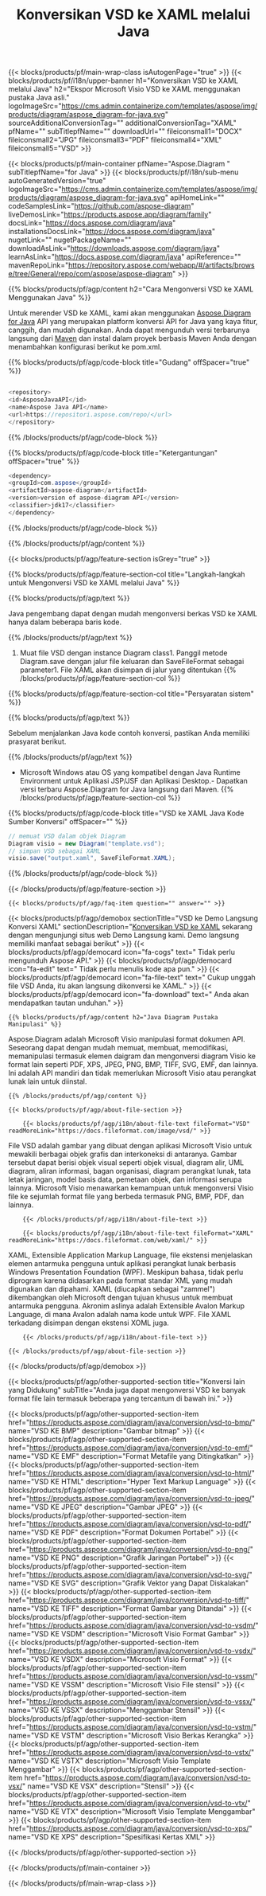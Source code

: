 ﻿---
title: Konversikan VSD ke XAML melalui Java 
weight: 440
url: /id/java/conversion/vsd-to-xaml/ 
description: Contoh Java kode konversi untuk format VSD ke file XAML. Gunakan kode contoh ini untuk mengonversi VSD ke XAML dalam aplikasi berbasis Web atau Desktop Java.
---
{{< blocks/products/pf/main-wrap-class isAutogenPage="true" >}}
{{< blocks/products/pf/i18n/upper-banner h1="Konversikan VSD ke XAML melalui Java" h2="Ekspor Microsoft Visio VSD ke XAML menggunakan pustaka Java asli." logoImageSrc="https://cms.admin.containerize.com/templates/aspose/img/products/diagram/aspose_diagram-for-java.svg" sourceAdditionalConversionTag="" additionalConversionTag="XAML" pfName="" subTitlepfName="" downloadUrl="" fileiconsmall1="DOCX" fileiconsmall2="JPG" fileiconsmall3="PDF" fileiconsmall4="XML" fileiconsmall5="VSD" >}}

{{< blocks/products/pf/main-container pfName="Aspose.Diagram " subTitlepfName="for Java" >}}
{{< blocks/products/pf/i18n/sub-menu autoGeneratedVersion="true" logoImageSrc="https://cms.admin.containerize.com/templates/aspose/img/products/diagram/aspose_diagram-for-java.svg" apiHomeLink="" codeSamplesLink="https://github.com/aspose-diagram" liveDemosLink="https://products.aspose.app/diagram/family" docsLink="https://docs.aspose.com/diagram/java" installationsDocsLink="https://docs.aspose.com/diagram/java" nugetLink="" nugetPackageName="" downloadAsLink="https://downloads.aspose.com/diagram/java" learnAsLink="https://docs.aspose.com/diagram/java" apiReference="" mavenRepoLink="https://repository.aspose.com/webapp/#/artifacts/browse/tree/General/repo/com/aspose/aspose-diagram" >}}

{{% blocks/products/pf/agp/content h2="Cara Mengonversi VSD ke XAML Menggunakan Java" %}}

 Untuk merender VSD ke XAML, kami akan menggunakan
 [Aspose.Diagram for Java](https://products.aspose.com/diagram/java) 
 API yang merupakan platform konversi API for Java yang kaya fitur, canggih, dan mudah digunakan. Anda dapat mengunduh versi terbarunya langsung dari
 [Maven](https://repository.aspose.com/webapp/#/artifacts/browse/tree/General/repo/com/aspose/aspose-diagram) 
 dan instal dalam proyek berbasis Maven Anda dengan menambahkan konfigurasi berikut ke pom.xml.

{{% blocks/products/pf/agp/code-block title="Gudang" offSpacer="true" %}}

```cs

<repository>
<id>AsposeJavaAPI</id>
<name>Aspose Java API</name>
<url>https://repositori.aspose.com/repo/</url>
</repository>


```

{{% /blocks/products/pf/agp/code-block %}}

{{% blocks/products/pf/agp/code-block title="Ketergantungan" offSpacer="true" %}}

```cs
<dependency>
<groupId>com.aspose</groupId>
<artifactId>aspose-diagram</artifactId>
<version>version of aspose-diagram API</version>
<classifier>jdk17</classifier>
</dependency>


```

{{% /blocks/products/pf/agp/code-block %}}

{{% /blocks/products/pf/agp/content %}}

{{< blocks/products/pf/agp/feature-section isGrey="true" >}}

{{% blocks/products/pf/agp/feature-section-col title="Langkah-langkah untuk Mengonversi VSD ke XAML melalui Java" %}}

{{% blocks/products/pf/agp/text %}}

 Java pengembang dapat dengan mudah mengonversi berkas VSD ke XAML hanya dalam beberapa baris kode.

{{% /blocks/products/pf/agp/text %}}

1. Muat file VSD dengan instance Diagram class1. Panggil metode Diagram.save dengan jalur file keluaran dan SaveFileFormat sebagai parameter1. File XAML akan disimpan di jalur yang ditentukan
{{% /blocks/products/pf/agp/feature-section-col %}}

{{% blocks/products/pf/agp/feature-section-col title="Persyaratan sistem" %}}

{{% blocks/products/pf/agp/text %}}

 Sebelum menjalankan Java kode contoh konversi, pastikan Anda memiliki prasyarat berikut.

{{% /blocks/products/pf/agp/text %}}

- Microsoft Windows atau OS yang kompatibel dengan Java Runtime Environment untuk Aplikasi JSP/JSF dan Aplikasi Desktop.- Dapatkan versi terbaru Aspose.Diagram for Java langsung dari Maven.
{{% /blocks/products/pf/agp/feature-section-col %}}

{{% blocks/products/pf/agp/code-block title="VSD ke XAML Java Kode Sumber Konversi" offSpacer="" %}}

```cs
// memuat VSD dalam objek Diagram 
Diagram visio = new Diagram("template.vsd");
// simpan VSD sebagai XAML 
visio.save("output.xaml", SaveFileFormat.XAML);   


```

{{% /blocks/products/pf/agp/code-block %}}

{{< /blocks/products/pf/agp/feature-section >}}

    {{< blocks/products/pf/agp/faq-item question="" answer="" >}}
 

<!-- aboutfile Starts -->

{{< blocks/products/pf/agp/demobox sectionTitle="VSD ke Demo Langsung Konversi XAML" sectionDescription="[Konversikan VSD ke XAML](https://products.aspose.app/diagram/conversion/vsd-to-xaml) sekarang dengan mengunjungi situs web Demo Langsung kami. Demo langsung memiliki manfaat sebagai berikut" >}}
        {{< blocks/products/pf/agp/democard icon="fa-cogs" text=" Tidak perlu mengunduh Aspose API." >}}
        {{< blocks/products/pf/agp/democard icon="fa-edit" text=" Tidak perlu menulis kode apa pun." >}}
        {{< blocks/products/pf/agp/democard icon="fa-file-text" text=" Cukup unggah file VSD Anda, itu akan langsung dikonversi ke XAML." >}}
        {{< blocks/products/pf/agp/democard icon="fa-download" text=" Anda akan mendapatkan tautan unduhan." >}}

    {{% blocks/products/pf/agp/content h2="Java Diagram Pustaka Manipulasi" %}}

 Aspose.Diagram adalah Microsoft Visio manipulasi format dokumen API. Seseorang dapat dengan mudah memuat, membuat, memodifikasi, memanipulasi termasuk elemen daigram dan mengonversi diagram Visio ke format lain seperti PDF, XPS, JPEG, PNG, BMP, TIFF, SVG, EMF, dan lainnya. Ini adalah API mandiri dan tidak memerlukan Microsoft Visio atau perangkat lunak lain untuk diinstal.  



    {{% /blocks/products/pf/agp/content %}}

    {{< blocks/products/pf/agp/about-file-section >}}

        {{< blocks/products/pf/agp/i18n/about-file-text fileFormat="VSD" readMoreLink="https://docs.fileformat.com/image/vsd/" >}}

File VSD adalah gambar yang dibuat dengan aplikasi Microsoft Visio untuk mewakili berbagai objek grafis dan interkoneksi di antaranya. Gambar tersebut dapat berisi objek visual seperti objek visual, diagram alir, UML diagram, aliran informasi, bagan organisasi, diagram perangkat lunak, tata letak jaringan, model basis data, pemetaan objek, dan informasi serupa lainnya. Microsoft Visio menawarkan kemampuan untuk mengonversi Visio file ke sejumlah format file yang berbeda termasuk PNG, BMP, PDF, dan lainnya.


        {{< /blocks/products/pf/agp/i18n/about-file-text >}}

        {{< blocks/products/pf/agp/i18n/about-file-text fileFormat="XAML" readMoreLink="https://docs.fileformat.com/web/xaml/" >}}

XAML, Extensible Application Markup Language, file ekstensi menjelaskan elemen antarmuka pengguna untuk aplikasi perangkat lunak berbasis Windows Presentation Foundation (WPF). Meskipun bahasa, tidak perlu diprogram karena didasarkan pada format standar XML yang mudah digunakan dan dipahami. XAML (diucapkan sebagai "zammel") dikembangkan oleh Microsoft dengan tujuan khusus untuk membuat antarmuka pengguna. Akronim aslinya adalah Extensible Avalon Markup Language, di mana Avalon adalah nama kode untuk WPF. File XAML terkadang disimpan dengan ekstensi XOML juga.


        {{< /blocks/products/pf/agp/i18n/about-file-text >}}

    {{< /blocks/products/pf/agp/about-file-section >}}

{{< /blocks/products/pf/agp/demobox >}}

<!-- aboutfile Ends -->

{{< blocks/products/pf/agp/other-supported-section title="Konversi lain yang Didukung" subTitle="Anda juga dapat mengonversi VSD ke banyak format file lain termasuk beberapa yang tercantum di bawah ini." >}}

{{< blocks/products/pf/agp/other-supported-section-item href="https://products.aspose.com/diagram/java/conversion/vsd-to-bmp/" name="VSD KE BMP" description="Gambar bitmap" >}}
{{< blocks/products/pf/agp/other-supported-section-item href="https://products.aspose.com/diagram/java/conversion/vsd-to-emf/" name="VSD KE EMF" description="Format Metafile yang Ditingkatkan" >}}
{{< blocks/products/pf/agp/other-supported-section-item href="https://products.aspose.com/diagram/java/conversion/vsd-to-html/" name="VSD KE HTML" description="Hyper Text Markup Language" >}}
{{< blocks/products/pf/agp/other-supported-section-item href="https://products.aspose.com/diagram/java/conversion/vsd-to-jpeg/" name="VSD KE JPEG" description="Gambar JPEG" >}}
{{< blocks/products/pf/agp/other-supported-section-item href="https://products.aspose.com/diagram/java/conversion/vsd-to-pdf/" name="VSD KE PDF" description="Format Dokumen Portabel" >}}
{{< blocks/products/pf/agp/other-supported-section-item href="https://products.aspose.com/diagram/java/conversion/vsd-to-png/" name="VSD KE PNG" description="Grafik Jaringan Portabel" >}}
{{< blocks/products/pf/agp/other-supported-section-item href="https://products.aspose.com/diagram/java/conversion/vsd-to-svg/" name="VSD KE SVG" description="Grafik Vektor yang Dapat Diskalakan" >}}
{{< blocks/products/pf/agp/other-supported-section-item href="https://products.aspose.com/diagram/java/conversion/vsd-to-tiff/" name="VSD KE TIFF" description="Format Gambar yang Ditandai" >}}
{{< blocks/products/pf/agp/other-supported-section-item href="https://products.aspose.com/diagram/java/conversion/vsd-to-vsdm/" name="VSD KE VSDM" description="Microsoft Visio Format Gambar" >}}
{{< blocks/products/pf/agp/other-supported-section-item href="https://products.aspose.com/diagram/java/conversion/vsd-to-vsdx/" name="VSD KE VSDX" description="Microsoft Visio Format" >}}
{{< blocks/products/pf/agp/other-supported-section-item href="https://products.aspose.com/diagram/java/conversion/vsd-to-vssm/" name="VSD KE VSSM" description="Microsoft Visio File stensil" >}}
{{< blocks/products/pf/agp/other-supported-section-item href="https://products.aspose.com/diagram/java/conversion/vsd-to-vssx/" name="VSD KE VSSX" description="Menggambar Stensil" >}}
{{< blocks/products/pf/agp/other-supported-section-item href="https://products.aspose.com/diagram/java/conversion/vsd-to-vstm/" name="VSD KE VSTM" description="Microsoft Visio Berkas Kerangka" >}}
{{< blocks/products/pf/agp/other-supported-section-item href="https://products.aspose.com/diagram/java/conversion/vsd-to-vstx/" name="VSD KE VSTX" description="Microsoft Visio Template Menggambar" >}}
{{< blocks/products/pf/agp/other-supported-section-item href="https://products.aspose.com/diagram/java/conversion/vsd-to-vsx/" name="VSD KE VSX" description="Stensil" >}}
{{< blocks/products/pf/agp/other-supported-section-item href="https://products.aspose.com/diagram/java/conversion/vsd-to-vtx/" name="VSD KE VTX" description="Microsoft Visio Template Menggambar" >}}
{{< blocks/products/pf/agp/other-supported-section-item href="https://products.aspose.com/diagram/java/conversion/vsd-to-xps/" name="VSD KE XPS" description="Spesifikasi Kertas XML" >}}

{{< /blocks/products/pf/agp/other-supported-section >}}

{{< /blocks/products/pf/main-container >}}
    
{{< /blocks/products/pf/main-wrap-class >}}